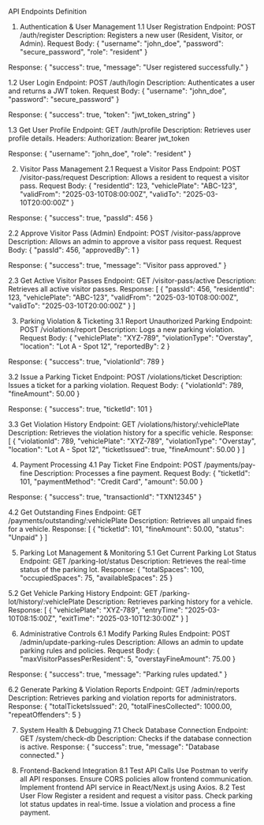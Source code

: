 API Endpoints Definition
1. Authentication & User Management
   1.1 User Registration
   Endpoint: POST /auth/register
   Description: Registers a new user (Resident, Visitor, or Admin).
   Request Body:
   {
   "username": "john_doe",
   "password": "secure_password",
   "role": "resident"
   }

Response:
{
"success": true,
"message": "User registered successfully."
}


1.2 User Login
Endpoint: POST /auth/login
Description: Authenticates a user and returns a JWT token.
Request Body:
{
"username": "john_doe",
"password": "secure_password"
}

Response:
{
"success": true,
"token": "jwt_token_string"
}


1.3 Get User Profile
Endpoint: GET /auth/profile
Description: Retrieves user profile details.
Headers:
Authorization: Bearer jwt_token

Response:
{
"username": "john_doe",
"role": "resident"
}


2. Visitor Pass Management
   2.1 Request a Visitor Pass
   Endpoint: POST /visitor-pass/request
   Description: Allows a resident to request a visitor pass.
   Request Body:
   {
   "residentId": 123,
   "vehiclePlate": "ABC-123",
   "validFrom": "2025-03-10T08:00:00Z",
   "validTo": "2025-03-10T20:00:00Z"
   }

Response:
{
"success": true,
"passId": 456
}


2.2 Approve Visitor Pass (Admin)
Endpoint: POST /visitor-pass/approve
Description: Allows an admin to approve a visitor pass request.
Request Body:
{
"passId": 456,
"approvedBy": 1
}

Response:
{
"success": true,
"message": "Visitor pass approved."
}


2.3 Get Active Visitor Passes
Endpoint: GET /visitor-pass/active
Description: Retrieves all active visitor passes.
Response:
[
{
"passId": 456,
"residentId": 123,
"vehiclePlate": "ABC-123",
"validFrom": "2025-03-10T08:00:00Z",
"validTo": "2025-03-10T20:00:00Z"
}
]


3. Parking Violation & Ticketing
   3.1 Report Unauthorized Parking
   Endpoint: POST /violations/report
   Description: Logs a new parking violation.
   Request Body:
   {
   "vehiclePlate": "XYZ-789",
   "violationType": "Overstay",
   "location": "Lot A - Spot 12",
   "reportedBy": 2
   }

Response:
{
"success": true,
"violationId": 789
}


3.2 Issue a Parking Ticket
Endpoint: POST /violations/ticket
Description: Issues a ticket for a parking violation.
Request Body:
{
"violationId": 789,
"fineAmount": 50.00
}

Response:
{
"success": true,
"ticketId": 101
}


3.3 Get Violation History
Endpoint: GET /violations/history/:vehiclePlate
Description: Retrieves the violation history for a specific vehicle.
Response:
[
{
"violationId": 789,
"vehiclePlate": "XYZ-789",
"violationType": "Overstay",
"location": "Lot A - Spot 12",
"ticketIssued": true,
"fineAmount": 50.00
}
]


4. Payment Processing
   4.1 Pay Ticket Fine
   Endpoint: POST /payments/pay-fine
   Description: Processes a fine payment.
   Request Body:
   {
   "ticketId": 101,
   "paymentMethod": "Credit Card",
   "amount": 50.00
   }

Response:
{
"success": true,
"transactionId": "TXN12345"
}


4.2 Get Outstanding Fines
Endpoint: GET /payments/outstanding/:vehiclePlate
Description: Retrieves all unpaid fines for a vehicle.
Response:
[
{
"ticketId": 101,
"fineAmount": 50.00,
"status": "Unpaid"
}
]


5. Parking Lot Management & Monitoring
   5.1 Get Current Parking Lot Status
   Endpoint: GET /parking-lot/status
   Description: Retrieves the real-time status of the parking lot.
   Response:
   {
   "totalSpaces": 100,
   "occupiedSpaces": 75,
   "availableSpaces": 25
   }


5.2 Get Vehicle Parking History
Endpoint: GET /parking-lot/history/:vehiclePlate
Description: Retrieves parking history for a vehicle.
Response:
[
{
"vehiclePlate": "XYZ-789",
"entryTime": "2025-03-10T08:15:00Z",
"exitTime": "2025-03-10T12:30:00Z"
}
]


6. Administrative Controls
   6.1 Modify Parking Rules
   Endpoint: POST /admin/update-parking-rules
   Description: Allows an admin to update parking rules and policies.
   Request Body:
   {
   "maxVisitorPassesPerResident": 5,
   "overstayFineAmount": 75.00
   }

Response:
{
"success": true,
"message": "Parking rules updated."
}


6.2 Generate Parking & Violation Reports
Endpoint: GET /admin/reports
Description: Retrieves parking and violation reports for administrators.
Response:
{
"totalTicketsIssued": 20,
"totalFinesCollected": 1000.00,
"repeatOffenders": 5
}


7. System Health & Debugging
   7.1 Check Database Connection
   Endpoint: GET /system/check-db
   Description: Checks if the database connection is active.
   Response:
   {
   "success": true,
   "message": "Database connected."
   }


8. Frontend-Backend Integration
   8.1 Test API Calls
   Use Postman to verify all API responses.
   Ensure CORS policies allow frontend communication.
   Implement frontend API service in React/Next.js using Axios.
   8.2 Test User Flow
   Register a resident and request a visitor pass.
   Check parking lot status updates in real-time.
   Issue a violation and process a fine payment.
